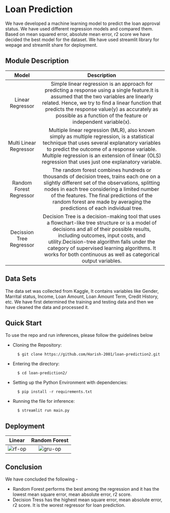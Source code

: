 # Loan Prediction
We have developed a machine learning model to predict the loan approval status. We have used different regression models and compared them. Based on mean squared error, absolute mean error, r2 score we have decided the best model for the dataset. We have used streamlit library for wepage and streamlit share for deployment.
</br>

## Module Description
Model | Description | 
:-------------: | :---------: |
Linear Regressor | Simple linear regression is an approach for predicting a response using a single feature.It is assumed that the two variables are linearly related. Hence, we try to find a linear function that predicts the response value(y) as accurately as possible as a function of the feature or independent variable(x). | 
Multi Linear Regressor | Multiple linear regression (MLR), also known simply as multiple regression, is a statistical technique that uses several explanatory variables to predict the outcome of a response variable. Multiple regression is an extension of linear (OLS) regression that uses just one explanatory variable. | 
Random Forest Regressor | The random forest combines hundreds or thousands of decision trees, trains each one on a slightly different set of the observations, splitting nodes in each tree considering a limited number of the features. The final predictions of the random forest are made by averaging the predictions of each individual tree. |
Decission Tree Regressor | Decision Tree is a decision-making tool that uses a flowchart-like tree structure or is a model of decisions and all of their possible results, including outcomes, input costs, and utility.Decision-tree algorithm falls under the category of supervised learning algorithms. It works for both continuous as well as categorical output variables. |

## Data Sets
The data set was collected from Kaggle, It contains variables like Gender, Marrital status, Income, Loan Amount, Loan Amount Term, Credit History, etc. We have first determined the training and testing data and then we have cleaned the data and processed it.

## Quick Start
To use the repo and run inferences, please follow the guidelines below
</br>
- Cloning the Repository: 

        $ git clone https://github.com/Harish-2001/loan-prediction2.git
        
- Entering the directory: 

        $ cd loan-prediction2/
        
- Setting up the Python Environment with dependencies:

        $ pip install -r requirements.txt

- Running the file for inference:

        $ streamlit run main.py
## Deployment

Linear | Random Forest | 
:-------------: | :---------: |
![rf-op](https://user-images.githubusercontent.com/72653126/143570203-c298ffbd-7705-44b1-b9ba-42d7a7561fc1.png) | ![gru-op](https://user-images.githubusercontent.com/72653126/143570278-3623e0ff-3f3b-4836-a54f-9c48722ad589.png)|

## Conclusion
We have concluded the following -

- Random Forest performs the best among the regression and it has the lowest mean square error, mean absolute error, r2 score.
- Decision Tress has the highest mean square error, mean absolute error, r2 score. It is the worest regressor for loan prediction.
